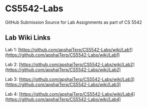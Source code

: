 # CS5542-Labs

GitHub Submission Source for Lab Assignments as part of CS 5542

## Lab Wiki Links

Lab 1: [https://github.com/apshaiTerp/CS5542-Labs/wiki/Lab1](https://github.com/apshaiTerp/CS5542-Labs/wiki/Lab1)

Lab 2: [https://github.com/apshaiTerp/CS5542-Labs/wiki/Lab2](https://github.com/apshaiTerp/CS5542-Labs/wiki/Lab2)

Lab 3: [https://github.com/apshaiTerp/CS5542-Labs/wiki/Lab3](https://github.com/apshaiTerp/CS5542-Labs/wiki/Lab3)

Lab 4: [https://github.com/apshaiTerp/CS5542-Labs/wiki/Lab4](https://github.com/apshaiTerp/CS5542-Labs/wiki/Lab4)
